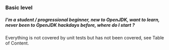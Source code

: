 ### Basic level

##### I'm a student / progressional beginner, new to OpenJDK, want to learn, never been to OpenJDK hackdays before, where do I start ?

Everything is not covered by unit tests but has not been covered, see Table of Content.